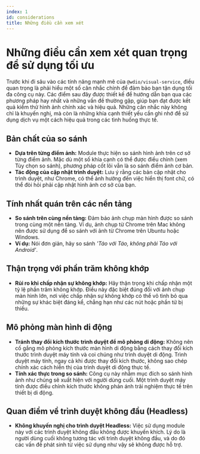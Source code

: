 ```yaml
---
index: 1
id: considerations
title: Những điều cần xem xét
---
```


# Những điều cần xem xét quan trọng để sử dụng tối ưu

Trước khi đi sâu vào các tính năng mạnh mẽ của `@wdio/visual-service`, điều quan trọng là phải hiểu một số cân nhắc chính để đảm bảo bạn tận dụng tối đa công cụ này. Các điểm sau đây được thiết kế để hướng dẫn bạn qua các phương pháp hay nhất và những vấn đề thường gặp, giúp bạn đạt được kết quả kiểm thử hình ảnh chính xác và hiệu quả. Những cân nhắc này không chỉ là khuyến nghị, mà còn là những khía cạnh thiết yếu cần ghi nhớ để sử dụng dịch vụ một cách hiệu quả trong các tình huống thực tế.

## Bản chất của so sánh

-   **Dựa trên từng điểm ảnh:** Module thực hiện so sánh hình ảnh trên cơ sở từng điểm ảnh. Mặc dù một số khía cạnh có thể được điều chỉnh (xem Tùy chọn so sánh), phương pháp cốt lõi vẫn là so sánh điểm ảnh cơ bản.
-   **Tác động của cập nhật trình duyệt:** Lưu ý rằng các bản cập nhật cho trình duyệt, như Chrome, có thể ảnh hưởng đến việc hiển thị font chữ, có thể đòi hỏi phải cập nhật hình ảnh cơ sở của bạn.

## Tính nhất quán trên các nền tảng

-   **So sánh trên cùng nền tảng:** Đảm bảo ảnh chụp màn hình được so sánh trong cùng một nền tảng. Ví dụ, ảnh chụp từ Chrome trên Mac không nên được sử dụng để so sánh với ảnh từ Chrome trên Ubuntu hoặc Windows.
-   **Ví dụ:** Nói đơn giản, hãy so sánh _'Táo với Táo, không phải Táo với Android'_.

## Thận trọng với phần trăm không khớp

-   **Rủi ro khi chấp nhận sự không khớp:** Hãy thận trọng khi chấp nhận một tỷ lệ phần trăm không khớp. Điều này đặc biệt đúng đối với ảnh chụp màn hình lớn, nơi việc chấp nhận sự không khớp có thể vô tình bỏ qua những sự khác biệt đáng kể, chẳng hạn như các nút hoặc phần tử bị thiếu.

## Mô phỏng màn hình di động

-   **Tránh thay đổi kích thước trình duyệt để mô phỏng di động:** Không nên cố gắng mô phỏng kích thước màn hình di động bằng cách thay đổi kích thước trình duyệt máy tính và coi chúng như trình duyệt di động. Trình duyệt máy tính, ngay cả khi được thay đổi kích thước, không sao chép chính xác cách hiển thị của trình duyệt di động thực tế.
-   **Tính xác thực trong so sánh:** Công cụ này nhằm mục đích so sánh hình ảnh như chúng sẽ xuất hiện với người dùng cuối. Một trình duyệt máy tính được điều chỉnh kích thước không phản ánh trải nghiệm thực tế trên thiết bị di động.

## Quan điểm về trình duyệt không đầu (Headless)

-   **Không khuyến nghị cho trình duyệt Headless:** Việc sử dụng module này với các trình duyệt không đầu không được khuyến khích. Lý do là người dùng cuối không tương tác với trình duyệt không đầu, và do đó các vấn đề phát sinh từ việc sử dụng như vậy sẽ không được hỗ trợ.